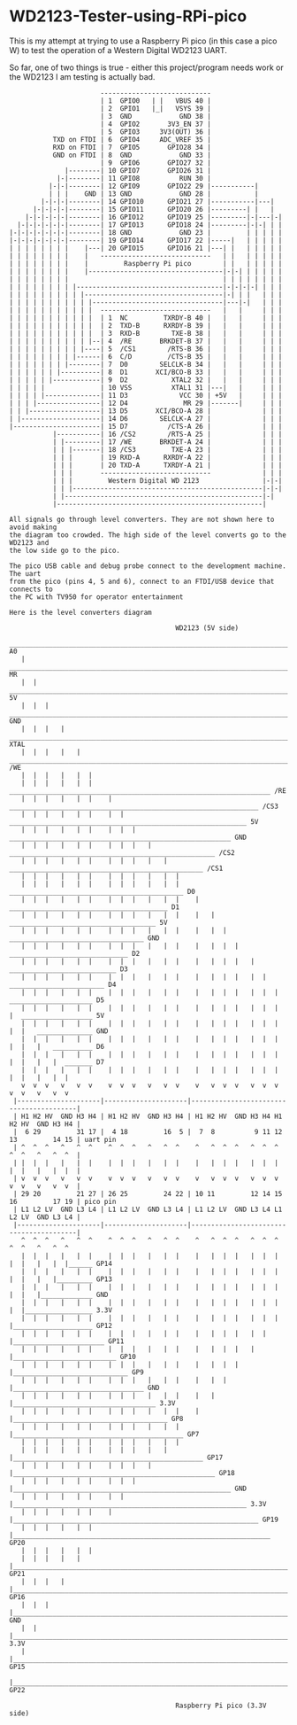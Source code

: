# WD2123-Tester-using-RPi-pico
This is my attempt at trying to use a Raspberry Pi pico (in this case a pico W) to test the operation of a Western Digital WD2123 UART.

So far, one of two things is true - either this project/program needs work or the WD2123 I am testing is actually bad.

                           ----------------------------
                           | 1  GPIO0   | |   VBUS 40 | 
                           | 2  GPIO1   |_|   VSYS 39 | 
                           | 3  GND            GND 38 |
                           | 4  GPIO2       3V3_EN 37 |
                           | 5  GPIO3     3V3(OUT) 36 |
               TXD on FTDI | 6  GPIO4     ADC_VREF 35 |
               RXD on FTDI | 7  GPIO5       GPIO28 34 |
               GND on FTDI | 8  GND            GND 33 |
                           | 9  GPIO6       GPIO27 32 |
                  |--------| 10 GPIO7       GPIO26 31 |
                |-|--------| 11 GPIO8          RUN 30 |
              |-|-|--------| 12 GPIO9       GPIO22 29 |-----------|
              | | |    GND | 13 GND            GND 28 |           |
            |-|-|-|--------| 14 GPIO10      GPIO21 27 |-----------|---|
          |-|-|-|-|--------| 15 GPIO11      GPIO20 26 |---------| |   |
        |-|-|-|-|-|--------| 16 GPIO12      GPIO19 25 |---------|-|---|-|
      |-|-|-|-|-|-|--------| 17 GPIO13      GPIO18 24 |---------|-|-| | |
    |-|-|-|-|-|-|-|--------| 18 GND            GND 23 |         | | | | |
    |-|-|-|-|-|-|-|--------| 19 GPIO14      GPIO17 22 |-----|   | | | | |
    | | | | | | | |    |---| 20 GPIO15      GPIO16 21 |---| |   | | | | |
    | | | | | | | |    |   ----------------------------   | |   | | | | |
    | | | | | | | |    |         Raspberry Pi pico        | |   | | | | |
    | | | | | | | |    |----------------------------------|-|-| | | | | |
    | | | | | | | |                                       | | | | | | | |
    | | | | | | | | |-------------------------------------|-|-|-|-| | | |
    | | | | | | | | | |-----------------------------------|-| | |   | | |
    | | | | | | | | | | |---------------------------------|---|-|   | | |
    | | | | | | | | | | |  ----------------------------   |   |     | | |
    | | | | | | | | | | |  | 1  NC         TXRDY-B 40 |   |   |     | | |
    | | | | | | | | | | |  | 2  TXD-B      RXRDY-B 39 |   |   |     | | |
    | | | | | | | | | | |  | 3  RXD-B        TXE-B 38 |   |   |     | | |
    | | | | | | | | | | |--| 4  /RE       BRKDET-B 37 |   |   |     | | |
    | | | | | | | | | |----| 5  /CS1        /RTS-B 36 |   |   |     | | |
    | | | | | | | | |------| 6  C/D         /CTS-B 35 |   |   |     | | |
    | | | | | | | |--------| 7  D0        SELCLK-B 34 |   |   |     | | |
    | | | | | | |----------| 8  D1       XCI/BCO-B 33 |   |   |     | | |
    | | | | | |------------| 9  D2           XTAL2 32 |   |   |     | | |
    | | | | |              | 10 VSS          XTAL1 31 |---|   |     | | |
    | | | | |--------------| 11 D3             VCC 30 | +5V   |     | | |
    | | | |----------------| 12 D4              MR 29 |-------|     | | |
    | | |------------------| 13 D5       XCI/BCO-A 28 |             | | |
    | |--------------------| 14 D6        SELCLK-A 27 |             | | |
    |----------------------| 15 D7          /CTS-A 26 |             | | |
               |-----------| 16 /CS2        /RTS-A 25 |             | | |
               | |---------| 17 /WE       BRKDET-A 24 |             | | |
               | | |-------| 18 /CS3         TXE-A 23 |             | | |
               | | |       | 19 RXD-A      RXRDY-A 22 |             | | |
               | | |       | 20 TXD-A      TXRDY-A 21 |             | | |
               | | |       ----------------------------             | | |
               | | |         Western Digital WD 2123                |-|-|
               | | |------------------------------------------------|-|-|
               | |--------------------------------------------------|-|
               |----------------------------------------------------|

    All signals go through level converters. They are not shown here to avoid making
    the diagram too crowded. The high side of the level converts go to the WD2123 and 
    the low side go to the pico.

    The pico USB cable and debug probe connect to the development machine. The uart
    from the pico (pins 4, 5 and 6), connect to an FTDI/USB device that connects to
    the PC with TV950 for operator entertainment

    Here is the level converters diagram
    
                                              WD2123 (5V side)
       ________________________________________________________________________________________ A0
       |  _____________________________________________________________________________________ MR
       |  |  __________________________________________________________________________________ 5V
       |  |  |   ______________________________________________________________________________ GND
       |  |  |   |   __________________________________________________________________________ XTAL
       |  |  |   |   |  _______________________________________________________________________ /WE
       |  |  |   |   |  |                                                                      
       |  |  |   |   |  |    __________________________________________________________________ /RE
       |  |  |   |   |  |    |  _______________________________________________________________ /CS3
       |  |  |   |   |  |    |  |  ____________________________________________________________ 5V
       |  |  |   |   |  |    |  |  |   ________________________________________________________ GND
       |  |  |   |   |  |    |  |  |   |   ____________________________________________________ /CS2
       |  |  |   |   |  |    |  |  |   |   |  _________________________________________________ /CS1
       |  |  |   |   |  |    |  |  |   |   |  |                                                
       |  |  |   |   |  |    |  |  |   |   |  |    ____________________________________________ D0
       |  |  |   |   |  |    |  |  |   |   |  |    |   ________________________________________ D1
       |  |  |   |   |  |    |  |  |   |   |  |    |   |  _____________________________________ 5V
       |  |  |   |   |  |    |  |  |   |   |  |    |   |  |  __________________________________ GND
       |  |  |   |   |  |    |  |  |   |   |  |    |   |  |  |   ______________________________ D2
       |  |  |   |   |  |    |  |  |   |   |  |    |   |  |  |   |  ___________________________ D3
       |  |  |   |   |  |    |  |  |   |   |  |    |   |  |  |   |  |  ________________________ D4
       |  |  |   |   |  |    |  |  |   |   |  |    |   |  |  |   |  |  |  _____________________ D5
       |  |  |   |   |  |    |  |  |   |   |  |    |   |  |  |   |  |  |  |  __________________ 5V
       |  |  |   |   |  |    |  |  |   |   |  |    |   |  |  |   |  |  |  |  |   ______________ GND
       |  |  |   |   |  |    |  |  |   |   |  |    |   |  |  |   |  |  |  |  |   |   __________ D6
       |  |  |   |   |  |    |  |  |   |   |  |    |   |  |  |   |  |  |  |  |   |   |  _______ D7
       |  |  |   |   |  |    |  |  |   |   |  |    |   |  |  |   |  |  |  |  |   |   |  |
       v  v  v   v   v  v    v  v  v   v   v  v    v   v  v  v   v  v  v  v  v   v   v  v
     |---------------------|---------------------|-----------------------------------------|
     | H1 H2 HV  GND H3 H4 | H1 H2 HV  GND H3 H4 | H1 H2 HV  GND H3 H4 H1 H2 HV  GND H3 H4 |
     |  6 29         31 17 |  4 18         16  5 |  7  8          9 11 12 13         14 15 | uart pin
     | ^  ^  ^   ^   ^  ^    ^  ^  ^   ^   ^  ^    ^   ^  ^  ^   ^  ^  ^  ^  ^   ^   ^  ^  |
     | |  |  |   |   |  |    |  |  |   |   |  |    |   |  |  |   |  |  |  |  |   |   |  |  |
     | v  v  v   v   v  v    v  v  v   v   v  v    v   v  v  v   v  v  v  v  v   v   v  v  |
     | 29 20         21 27 | 26 25         24 22 | 10 11         12 14 15 16         17 19 | pico pin
     | L1 L2 LV  GND L3 L4 | L1 L2 LV  GND L3 L4 | L1 L2 LV  GND L3 L4 L1 L2 LV  GND L3 L4 |
     |---------------------|---------------------|-----------------------------------------|
       ^  ^  ^   ^   ^  ^    ^  ^  ^   ^   ^  ^    ^   ^  ^  ^   ^  ^  ^  ^  ^   ^   ^  ^
       |  |  |   |   |  |    |  |  |   |   |  |    |   |  |  |   |  |  |  |  |   |   |  |______ GP14
       |  |  |   |   |  |    |  |  |   |   |  |    |   |  |  |   |  |  |  |  |   |   |_________ GP13
       |  |  |   |   |  |    |  |  |   |   |  |    |   |  |  |   |  |  |  |  |   |_____________ GND
       |  |  |   |   |  |    |  |  |   |   |  |    |   |  |  |   |  |  |  |  |_________________ 3.3V
       |  |  |   |   |  |    |  |  |   |   |  |    |   |  |  |   |  |  |  |____________________ GP12
       |  |  |   |   |  |    |  |  |   |   |  |    |   |  |  |   |  |  |_______________________ GP11
       |  |  |   |   |  |    |  |  |   |   |  |    |   |  |  |   |  |__________________________ GP10
       |  |  |   |   |  |    |  |  |   |   |  |    |   |  |  |   |_____________________________ GP9
       |  |  |   |   |  |    |  |  |   |   |  |    |   |  |  |_________________________________ GND
       |  |  |   |   |  |    |  |  |   |   |  |    |   |  |____________________________________ 3.3V
       |  |  |   |   |  |    |  |  |   |   |  |    |   |_______________________________________ GP8
       |  |  |   |   |  |    |  |  |   |   |  |    |___________________________________________ GP7
       |  |  |   |   |  |    |  |  |   |   |  |                                                
       |  |  |   |   |  |    |  |  |   |   |  |________________________________________________ GP17
       |  |  |   |   |  |    |  |  |   |   |___________________________________________________ GP18
       |  |  |   |   |  |    |  |  |   |_______________________________________________________ GND
       |  |  |   |   |  |    |  |  |___________________________________________________________ 3.3V
       |  |  |   |   |  |    |  |______________________________________________________________ GP19
       |  |  |   |   |  |    |_________________________________________________________________ GP20
       |  |  |   |   |  |                                                                      
       |  |  |   |   |  |______________________________________________________________________ GP21
       |  |  |   |   |_________________________________________________________________________ GP16
       |  |  |   |_____________________________________________________________________________ GND
       |  |  |_________________________________________________________________________________ 3.3V
       |  |____________________________________________________________________________________ GP15
       |_______________________________________________________________________________________ GP22
       
                                              Raspberry Pi pico (3.3V side)
                                     
